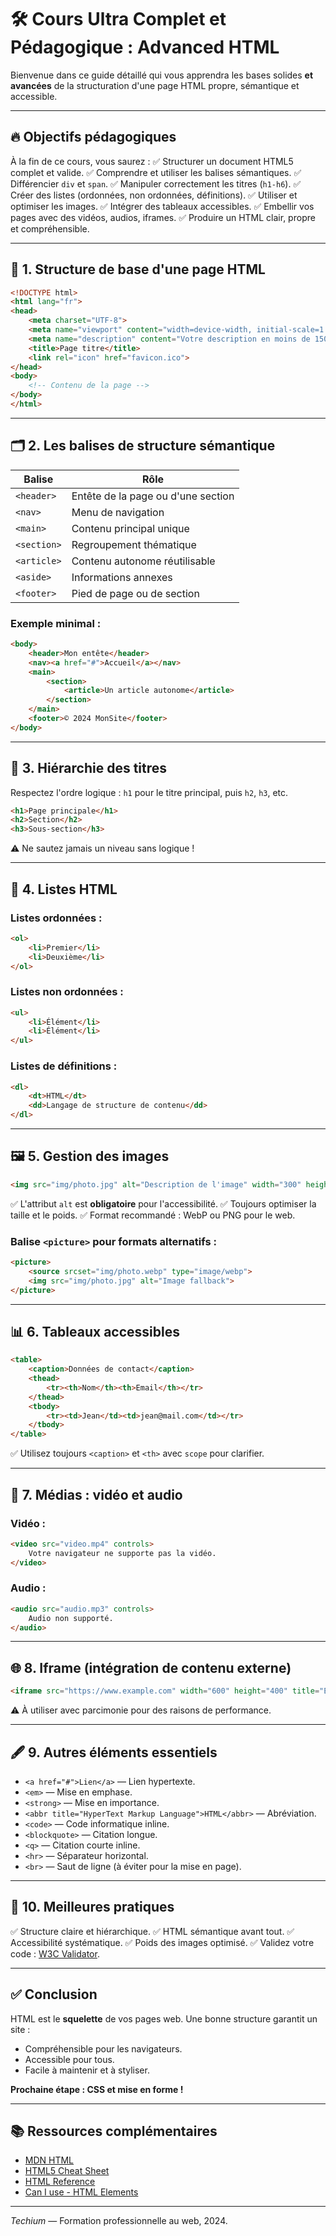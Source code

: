
# 🛠️ Cours Ultra Complet et Pédagogique : **Advanced HTML**

Bienvenue dans ce guide détaillé qui vous apprendra les bases solides **et avancées** de la structuration d'une page HTML propre, sémantique et accessible.

---

## 🔥 Objectifs pédagogiques

À la fin de ce cours, vous saurez :
✅ Structurer un document HTML5 complet et valide.
✅ Comprendre et utiliser les balises sémantiques.
✅ Différencier `div` et `span`.
✅ Manipuler correctement les titres (`h1-h6`).
✅ Créer des listes (ordonnées, non ordonnées, définitions).
✅ Utiliser et optimiser les images.
✅ Intégrer des tableaux accessibles.
✅ Embellir vos pages avec des vidéos, audios, iframes.
✅ Produire un HTML clair, propre et compréhensible.

---

## 🧩 1. Structure de base d'une page HTML

```html
<!DOCTYPE html>
<html lang="fr">
<head>
    <meta charset="UTF-8">
    <meta name="viewport" content="width=device-width, initial-scale=1.0">
    <meta name="description" content="Votre description en moins de 150 caractères.">
    <title>Page titre</title>
    <link rel="icon" href="favicon.ico">
</head>
<body>
    <!-- Contenu de la page -->
</body>
</html>
```

---

## 🗂️ 2. Les balises de structure sémantique

| Balise    | Rôle                          |
|------------|-------------------------------|
| `<header>` | Entête de la page ou d'une section |
| `<nav>`    | Menu de navigation            |
| `<main>`   | Contenu principal unique      |
| `<section>`| Regroupement thématique       |
| `<article>`| Contenu autonome réutilisable |
| `<aside>`  | Informations annexes          |
| `<footer>` | Pied de page ou de section    |

### Exemple minimal :
```html
<body>
    <header>Mon entête</header>
    <nav><a href="#">Accueil</a></nav>
    <main>
        <section>
            <article>Un article autonome</article>
        </section>
    </main>
    <footer>© 2024 MonSite</footer>
</body>
```

---

## 🎯 3. Hiérarchie des titres

Respectez l'ordre logique : `h1` pour le titre principal, puis `h2`, `h3`, etc.

```html
<h1>Page principale</h1>
<h2>Section</h2>
<h3>Sous-section</h3>
```

⚠️ Ne sautez jamais un niveau sans logique !

---

## 📑 4. Listes HTML

### Listes ordonnées :
```html
<ol>
    <li>Premier</li>
    <li>Deuxième</li>
</ol>
```

### Listes non ordonnées :
```html
<ul>
    <li>Élément</li>
    <li>Élément</li>
</ul>
```

### Listes de définitions :
```html
<dl>
    <dt>HTML</dt>
    <dd>Langage de structure de contenu</dd>
</dl>
```

---

## 🖼️ 5. Gestion des images

```html
<img src="img/photo.jpg" alt="Description de l'image" width="300" height="200">
```

✅ L'attribut `alt` est **obligatoire** pour l'accessibilité.
✅ Toujours optimiser la taille et le poids.
✅ Format recommandé : WebP ou PNG pour le web.

### Balise `<picture>` pour formats alternatifs :
```html
<picture>
    <source srcset="img/photo.webp" type="image/webp">
    <img src="img/photo.jpg" alt="Image fallback">
</picture>
```

---

## 📊 6. Tableaux accessibles

```html
<table>
    <caption>Données de contact</caption>
    <thead>
        <tr><th>Nom</th><th>Email</th></tr>
    </thead>
    <tbody>
        <tr><td>Jean</td><td>jean@mail.com</td></tr>
    </tbody>
</table>
```

✅ Utilisez toujours `<caption>` et `<th>` avec `scope` pour clarifier.

---

## 🎥 7. Médias : vidéo et audio

### Vidéo :
```html
<video src="video.mp4" controls>
    Votre navigateur ne supporte pas la vidéo.
</video>
```

### Audio :
```html
<audio src="audio.mp3" controls>
    Audio non supporté.
</audio>
```

---

## 🌐 8. Iframe (intégration de contenu externe)

```html
<iframe src="https://www.example.com" width="600" height="400" title="Exemple intégré"></iframe>
```

⚠️ À utiliser avec parcimonie pour des raisons de performance.

---

## 🖋️ 9. Autres éléments essentiels

- `<a href="#">Lien</a>` — Lien hypertexte.
- `<em>` — Mise en emphase.
- `<strong>` — Mise en importance.
- `<abbr title="HyperText Markup Language">HTML</abbr>` — Abréviation.
- `<code>` — Code informatique inline.
- `<blockquote>` — Citation longue.
- `<q>` — Citation courte inline.
- `<hr>` — Séparateur horizontal.
- `<br>` — Saut de ligne (à éviter pour la mise en page).

---

## 🎨 10. Meilleures pratiques

✅ Structure claire et hiérarchique.
✅ HTML sémantique avant tout.
✅ Accessibilité systématique.
✅ Poids des images optimisé.
✅ Validez votre code : [W3C Validator](https://validator.w3.org).

---

## ✅ Conclusion

HTML est le **squelette** de vos pages web. Une bonne structure garantit un site :
- Compréhensible pour les navigateurs.
- Accessible pour tous.
- Facile à maintenir et à styliser.

**Prochaine étape : CSS et mise en forme !**

---

## 📚 Ressources complémentaires

- [MDN HTML](https://developer.mozilla.org/fr/docs/Web/HTML)
- [HTML5 Cheat Sheet](https://websitesetup.org/html5-cheat-sheet)
- [HTML Reference](https://htmlreference.io)
- [Can I use - HTML Elements](https://caniuse.com)

---

*Techium* — Formation professionnelle au web, 2024.
